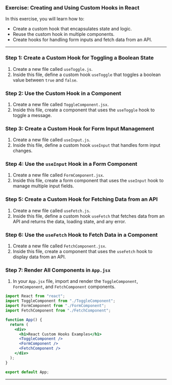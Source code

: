 ### Exercise: Creating and Using Custom Hooks in React

In this exercise, you will learn how to:

- Create a custom hook that encapsulates state and logic.
- Reuse the custom hook in multiple components.
- Create hooks for handling form inputs and fetch data from an API.

---

### Step 1: Create a Custom Hook for Toggling a Boolean State

1. Create a new file called `useToggle.js`.
2. Inside this file, define a custom hook `useToggle` that toggles a boolean value between `true` and `false`.

### Step 2: Use the Custom Hook in a Component

1. Create a new file called `ToggleComponent.jsx`.
2. Inside this file, create a component that uses the `useToggle` hook to toggle a message.

### Step 3: Create a Custom Hook for Form Input Management

1. Create a new file called `useInput.js`.
2. Inside this file, define a custom hook `useInput` that handles form input changes.

### Step 4: Use the `useInput` Hook in a Form Component

1. Create a new file called `FormComponent.jsx`.
2. Inside this file, create a form component that uses the `useInput` hook to manage multiple input fields.

### Step 5: Create a Custom Hook for Fetching Data from an API

1. Create a new file called `useFetch.js`.
2. Inside this file, define a custom hook `useFetch` that fetches data from an API and returns the data, loading state, and any error.

### Step 6: Use the `useFetch` Hook to Fetch Data in a Component

1. Create a new file called `FetchComponent.jsx`.
2. Inside this file, create a component that uses the `useFetch` hook to display data from an API.

### Step 7: Render All Components in `App.jsx`

1. In your `App.jsx` file, import and render the `ToggleComponent`, `FormComponent`, and `FetchComponent` components.

```jsx
import React from "react";
import ToggleComponent from "./ToggleComponent";
import FormComponent from "./FormComponent";
import FetchComponent from "./FetchComponent";

function App() {
  return (
    <div>
      <h1>React Custom Hooks Examples</h1>
      <ToggleComponent />
      <FormComponent />
      <FetchComponent />
    </div>
  );
}

export default App;
```

---